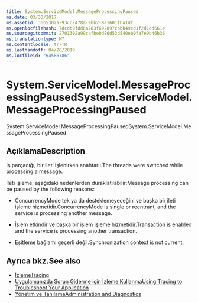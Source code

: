 ```yaml
---
title: System.ServiceModel.MessageProcessingPaused
ms.date: 03/30/2017
ms.assetid: 36b5302a-93cc-478a-9bb2-8a1601fba1df
ms.openlocfilehash: 7dcdb9fdd6a283f692897cbbb49cd1f2d1dd661e
ms.sourcegitcommit: 2701302a99cafbe0d86d53d540eb0fa7e9b46b36
ms.translationtype: MT
ms.contentlocale: tr-TR
ms.lasthandoff: 04/28/2019
ms.locfileid: "64586786"
---
```

# <a name="systemservicemodelmessageprocessingpaused"></a><span data-ttu-id="405a6-102">System.ServiceModel.MessageProcessingPaused</span><span class="sxs-lookup"><span data-stu-id="405a6-102">System.ServiceModel.MessageProcessingPaused</span></span>
<span data-ttu-id="405a6-103">System.ServiceModel.MessageProcessingPaused</span><span class="sxs-lookup"><span data-stu-id="405a6-103">System.ServiceModel.MessageProcessingPaused</span></span>  
  
## <a name="description"></a><span data-ttu-id="405a6-104">Açıklama</span><span class="sxs-lookup"><span data-stu-id="405a6-104">Description</span></span>  
 <span data-ttu-id="405a6-105">İş parçacığı, bir ileti işlenirken anahtarlı.</span><span class="sxs-lookup"><span data-stu-id="405a6-105">The threads were switched while processing a message.</span></span>  
  
 <span data-ttu-id="405a6-106">İleti işleme, aşağıdaki nedenlerden duraklatılabilir:</span><span class="sxs-lookup"><span data-stu-id="405a6-106">Message processing can be paused by the following reasons:</span></span>  
  
- <span data-ttu-id="405a6-107">ConcurrencyMode tek ya da desteklemeyeceğini ve başka bir ileti işleme hizmetidir.</span><span class="sxs-lookup"><span data-stu-id="405a6-107">ConcurrencyMode is single or reentrant, and the service is processing another message.</span></span>  
  
- <span data-ttu-id="405a6-108">İşlem etkindir ve başka bir işlem işleme hizmetidir.</span><span class="sxs-lookup"><span data-stu-id="405a6-108">Transaction is enabled and the service is processing another transaction.</span></span>  
  
- <span data-ttu-id="405a6-109">Eşitleme bağlamı geçerli değil.</span><span class="sxs-lookup"><span data-stu-id="405a6-109">Synchronization context is not current.</span></span>  
  
## <a name="see-also"></a><span data-ttu-id="405a6-110">Ayrıca bkz.</span><span class="sxs-lookup"><span data-stu-id="405a6-110">See also</span></span>

- [<span data-ttu-id="405a6-111">İzleme</span><span class="sxs-lookup"><span data-stu-id="405a6-111">Tracing</span></span>](../../../../../docs/framework/wcf/diagnostics/tracing/index.md)
- [<span data-ttu-id="405a6-112">Uygulamanızda Sorun Giderme için İzleme Kullanma</span><span class="sxs-lookup"><span data-stu-id="405a6-112">Using Tracing to Troubleshoot Your Application</span></span>](../../../../../docs/framework/wcf/diagnostics/tracing/using-tracing-to-troubleshoot-your-application.md)
- [<span data-ttu-id="405a6-113">Yönetim ve Tanılama</span><span class="sxs-lookup"><span data-stu-id="405a6-113">Administration and Diagnostics</span></span>](../../../../../docs/framework/wcf/diagnostics/index.md)

